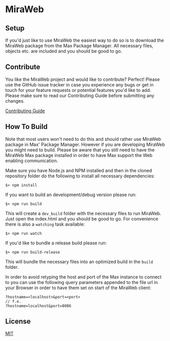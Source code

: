 MiraWeb
=============

## Setup

If you'd just like to use MiraWeb the easiest way to do so is to download the MiraWeb package from the Max Package Manager. All necessary files, objects etc. are included and you should be good to go.

## Contribute

You like the MiraWeb project and would like to contribute? Perfect! Please use the GitHub issue tracker in case you experience any bugs or get in touch for your feature requests or potential features you'd like to add. Please make sure to read our Contributing Guide before submitting any changes.

[Contributing Guide](CONTRIBUTING.md)

## How To Build

Note that most users won't need to do this and should rather use MiraWeb package in Max' Package Manager. However if you are developing MiraWeb you might need to build. Please be aware that you still need to have the MiraWeb
Max package installed in order to have Max support the Web enabling communication.

Make sure you have Node.js and NPM installed and then in the cloned repository folder do the following to install all necessary dependencies:

```
$> npm install
```

If you want to build an development/debug version please run:

```
$> npm run build
```

This will create a `dev_build` folder with the necessary files to run MiraWeb. Just open the index.html and you should be good to go. For convenience there is also a `watching` task available:

```
$> npm run watch
```


If you'd like to bundle a release build please run:

```
$> npm run build-release
```

This will bundle the necessary files into an optimized build in the `build` folder.

In order to avoid retyping the host and port of the Max instance to connect to you can use the following query parameters appended to the file url in your Browser in order to have them set on start of the MiraWeb client:

	?hostname=<localhost>&port=<port>
	// f.e.
	?hostname=localhost&port=8086

## License

[MIT](LICENSE)
